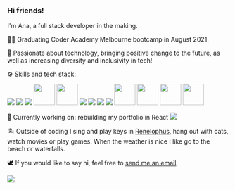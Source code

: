 ### Hi friends!

I'm Ana, a full stack developer in the making.

👩‍💻  Graduating Coder Academy Melbourne bootcamp in August 2021.

🤖  Passionate about technology, bringing positive change to the future, as well as increasing diversity and inclusivity in tech!

⚙️  Skills and tech stack:

<img src="https://img.icons8.com/color/50/000000/html-5.png"/> <img src="https://img.icons8.com/color/50/000000/css3.png"/> <img src="https://img.icons8.com/color/50/000000/sass-avatar.png"/> <img src="https://api.iconify.design/vscode-icons:file-type-js-official.svg" width="48" height="48"/> <img src="https://api.iconify.design/logos:bootstrap.svg" width="48" height="48"/> <img src="https://img.icons8.com/color/50/000000/ruby-programming-language.png"/> <img src="https://img.icons8.com/color/50/000000/postgreesql.png"/> <img src="https://img.icons8.com/color/50/000000/amazon-s3.png"/> <img src="https://img.icons8.com/color/50/000000/heroku.png"/> <img src="https://api.iconify.design/logos-netlify.svg" width="48" height="48"/> <img src="https://api.iconify.design/logos:postman-icon.svg" width="48" height="48"/> <img src="https://icons.iconarchive.com/icons/papirus-team/papirus-apps/48/dbeaver-icon.png" width="48" height="48"/> <img src="https://api.iconify.design/logos:visual-studio-code.svg" width="48" height="48"/>

📖  Currently working on: rebuilding my portfolio in React <img src="https://api.iconify.design/logos:react.svg?height=16">

🏝️  Outside of coding I sing and play keys in [Renelophus](https://www.renelophus.com/), hang out with cats, watch movies or play games. When the weather is nice I like go to the beach or waterfalls.

🕊️  If you would like to say hi, feel free to [send me an email](mailto:ana.lastoviria@gmail.com). 

<img src="https://www.codewars.com/users/chivoi/badges/micro">
<!--
**chivoi/chivoi** is a ✨ _special_ ✨ repository because its `README.md` (this file) appears on your GitHub profile.

Here are some ideas to get you started:

- 🔭 I’m currently working on ...
- 🌱 I’m currently learning ...
- 👯 I’m looking to collaborate on ...
- 🤔 I’m looking for help with ...
- 💬 Ask me about ...
- 📫 How to reach me: ...
- 😄 Pronouns: ...
- ⚡ Fun fact: ...
-->
